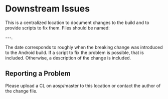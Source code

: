 # Downstream Issues

This is a centralized location to document changes to the build and to provide
scripts to fix them. Files should be named:

<year>-<month>-<day>-<description>.<ext>

The date corresponds to roughly when the breaking change was introduced to the
Android build. If a script to fix the problem is possible, that is included.
Otherwise, a description of the change is included.

## Reporting a Problem

Please upload a CL on aosp/master to this location or contact the author of the
change file.
